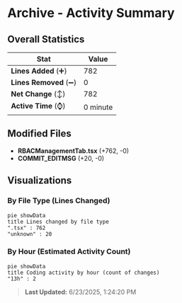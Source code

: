 # Archive - Activity Summary 

## Overall Statistics

| Stat                   | Value                                                             |
| ---------------------- | ----------------------------------------------------------------- |
| **Lines Added** (➕)   | 782                                          |
| **Lines Removed** (➖) | 0                                        |
| **Net Change** (↕)    | 782                |
| **Active Time** (⌚)   | 0 minute |


## Modified Files
- **RBACManagementTab.tsx** (+762, -0)
- **COMMIT_EDITMSG** (+20, -0)

## Visualizations

### By File Type (Lines Changed)

```mermaid
pie showData
title Lines changed by file type
".tsx" : 762
"unknown" : 20
```

### By Hour (Estimated Activity Count)

```mermaid
pie showData
title Coding activity by hour (count of changes)
"13h" : 2
```


> **Last Updated:** 6/23/2025, 1:24:20 PM